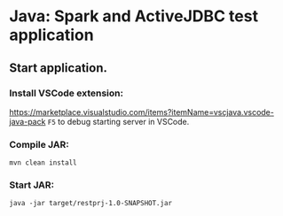 # Java: Spark and ActiveJDBC test application

## Start application.

### Install VSCode extension:
https://marketplace.visualstudio.com/items?itemName=vscjava.vscode-java-pack
`F5` to debug starting server in VSCode.

### Compile JAR:
```
mvn clean install
```

### Start JAR:
```
java -jar target/restprj-1.0-SNAPSHOT.jar
```
